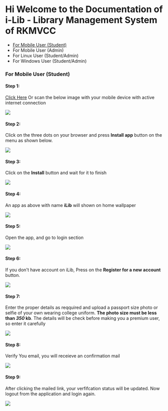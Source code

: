 # Hi Welcome to the Documentation of i-Lib - Library Management System of RKMVCC

* [For Mobile User (Student)](#for-mobile-user-student)
* For Mobile User (Admin)
* For Linux User (Student/Admin)
* For Windows User (Student/Admin)

### For Mobile User (Student)

#### **Step 1**:

[Click Here](https://library-test-9432.web.app) Or scan the below image with your mobile device with active internet connection

![](assets/20230108_180721_QR_Code.png)

#### **Step 2**:

Click on the three dots on your browser and press **Install app** button on the menu as shown below.

![](assets/20230108_181832_Screenshot_2023-01-08-17-19-14-28.jpg)

#### **Step 3**:

Click on the **Install** button and wait for it to finish

![](assets/20230108_182420_Screenshot_2023-01-08-17-19-22-94.jpg)

#### **Step 4**:

An app as above with name **iLib** will shown on home wallpaper

![](assets/20230108_182646_Screenshot_2023-01-08-17-20-00-32.jpg)

#### **Step 5**:

Open the app, and go to login section

![](assets/20230108_183119_Screenshot_2023-01-08-17-20-11-91.jpg)

#### **Step 6**:

If you don't have account on iLib, Press on the **Register for a new account** button.

![](assets/20230108_183505_Screenshot_2023-01-08-17-20-18-91.jpg)

#### **Step 7**:

Enter the proper details as reqquired and upload a passport size photo or selfie of your own wearing college uniform. **The photo size must be less than *350* kb**. The details will be check before making you a premium user, so enter it carefully

![](assets/20230108_184206_Screenshot_2023-01-08-18-41-39-78.jpg)

#### **Step 8**:

Verify You email, you will receieve an confirmation mail

![](assets/20230108_194616_Screenshot_2023-01-08-17-24-11-49.jpg)

#### **Step 9**:

After clicking the mailed link, your verfifcation status will be updated. Now logout from the application and login again.

![](assets/20230108_202045_Screenshot_2023-01-08-17-25-09-27.jpg)
